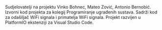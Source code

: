 Sudjelovatelji na projektu Vinko Bohnec, Mateo Zović, Antonio Bernobić. <br>
Izvorni kod projekta za kolegij Programiranje ugrađenih sustava. Sadrži kod za odašiljač WiFi signala i primatelja WiFi signala. Projekt razvijen u PlatformIO ekstenziji za Visual Studio Code.

